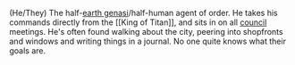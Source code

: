 (He/They) The half-[earth genasi](../../Organizations/ZeNa/ZeNa%20City%20Council.md)/half-human agent of order. He takes his commands directly from the [[King of Titan]], and sits in on all [council](IPoK%20Wiki/Organizations/ZeNa/ZeNa%20City%20Council.md) meetings. He's often found walking about the city, peering into shopfronts and windows and writing things in a journal. No one quite knows what their goals are.